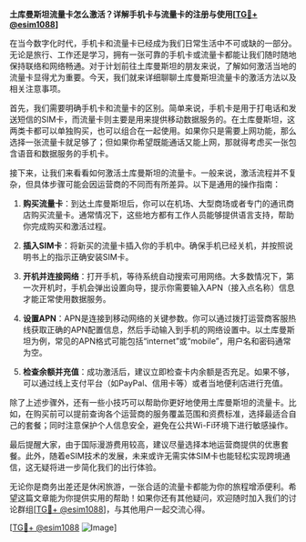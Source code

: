 **土库曼斯坦流量卡怎么激活？详解手机卡与流量卡的注册与使用[[TG💪+ @esim1088](https://t.me/s/esim1088)]**

在当今数字化时代，手机卡和流量卡已经成为我们日常生活中不可或缺的一部分。无论是旅行、工作还是学习，拥有一张可靠的手机卡或流量卡都能让我们随时随地保持联络和网络畅通。对于计划前往土库曼斯坦的朋友来说，了解如何激活当地的流量卡显得尤为重要。今天，我们就来详细聊聊土库曼斯坦流量卡的激活方法以及相关注意事项。

首先，我们需要明确手机卡和流量卡的区别。简单来说，手机卡是用于打电话和发送短信的SIM卡，而流量卡则主要是用来提供移动数据服务的。在土库曼斯坦，这两类卡都可以单独购买，也可以组合在一起使用。如果你只是需要上网功能，那么选择一张流量卡就足够了；但如果你希望既能通话又能上网，那就得考虑买一张包含语音和数据服务的手机卡。

接下来，让我们来看看如何激活土库曼斯坦的流量卡。一般来说，激活流程并不复杂，但具体步骤可能会因运营商的不同而有所差异。以下是通用的操作指南：

1. **购买流量卡**：到达土库曼斯坦后，你可以在机场、大型商场或者专门的通讯商店购买流量卡。通常情况下，这些地方都有工作人员能够提供语言支持，帮助你完成购买和激活过程。

2. **插入SIM卡**：将新买的流量卡插入你的手机中。确保手机已经关机，并按照说明书上的指示正确安装SIM卡。

3. **开机并连接网络**：打开手机，等待系统自动搜索可用网络。大多数情况下，第一次开机时，手机会弹出设置向导，提示你需要输入APN（接入点名称）信息才能正常使用数据服务。

4. **设置APN**：APN是连接到移动网络的关键参数。你可以通过拨打运营商客服热线获取正确的APN配置信息，然后手动输入到手机的网络设置中。以土库曼斯坦为例，常见的APN格式可能包括“internet”或“mobile”，用户名和密码通常为空。

5. **检查余额并充值**：成功激活后，建议立即检查卡内余额是否充足。如果不够，可以通过线上支付平台（如PayPal、信用卡等）或者当地便利店进行充值。

除了上述步骤外，还有一些小技巧可以帮助你更好地使用土库曼斯坦的流量卡。比如，在购买前可以提前查询各个运营商的服务覆盖范围和资费标准，选择最适合自己的套餐；同时注意保护个人信息安全，避免在公共Wi-Fi环境下进行敏感操作。

最后提醒大家，由于国际漫游费用较高，建议尽量选择本地运营商提供的优惠套餐。此外，随着eSIM技术的发展，未来或许无需实体SIM卡也能轻松实现跨境通信，这无疑将进一步简化我们的出行体验。

无论你是商务出差还是休闲旅游，一张合适的流量卡都能为你的旅程增添便利。希望这篇文章能为你提供实用的帮助！如果你还有其他疑问，欢迎随时加入我们的讨论群组[[TG💪+ @esim1088](https://t.me/s/esim1088)]，与其他用户一起交流心得。

[[TG💪+ @esim1088](https://t.me/s/esim1088) ![Image](https://i.postimg.cc/4NQfJmqS/Snipaste-2025-05-13-00-14-12.png)]